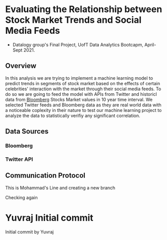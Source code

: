 

# Evaluating the Relationship between Stock Market Trends and Social Media Feeds
* Datalogy group's Final Project, UofT Data Analytics Bootcapm, April-Sept 2021.

## Overview

In this analysis we are trying to implement a machine learning model to predict trends in segments of stock market based on the effects of certain celebrities' interaction with the market through their social media feeds. To do so we are going to feed the model with APIs from Twitter and historicl data from [Bloomberg](https://www.bloomberg.com/markets/stocks) Stocks Market values in 10 year time interval. We selected Twitter feeds and Bloomberg data as they are real world data with a noticeable coplexity in their nature to test our machine learning project to analyze the data to statistically verifiy any significant correlation.


## Data Sources

### Bloomberg






### Twitter API






## Communication Protocol

















This is Mohammad's Line and creating a new branch

Checking again

# Yuvraj Initial commit
Initial commit by Yuvraj
